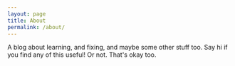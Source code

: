 ```yaml
---
layout: page
title: About
permalink: /about/
---
```


A blog about learning, and fixing, and maybe some other stuff too. Say hi if you find any of this useful! Or not. That's okay too.



